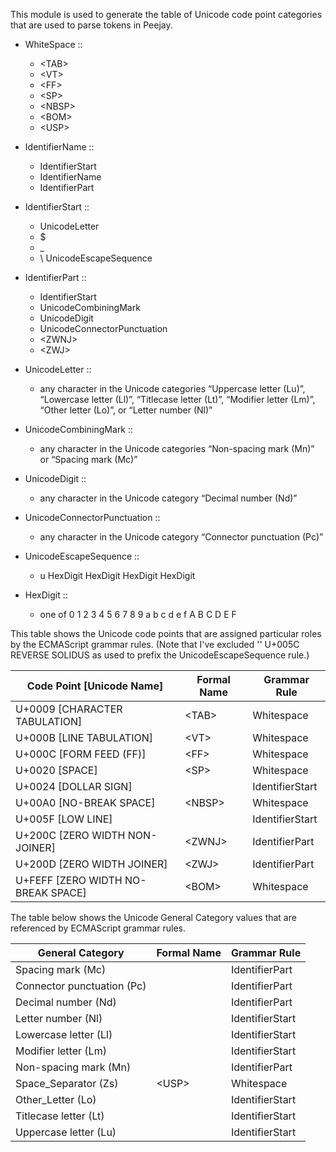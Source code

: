 This module is used to generate the table of Unicode code point categories
that are used to parse tokens in Peejay.

- WhiteSpace ::
  - \<TAB\>
  - \<VT\>
  - \<FF\>
  - \<SP\>
  - \<NBSP\>
  - \<BOM\>
  - \<USP\>

- IdentifierName ::
  - IdentifierStart
  - IdentifierName
  - IdentifierPart

- IdentifierStart ::
  - UnicodeLetter
  - $
  - _
  - \\ UnicodeEscapeSequence

- IdentifierPart ::
  - IdentifierStart
  - UnicodeCombiningMark
  - UnicodeDigit
  - UnicodeConnectorPunctuation
  - \<ZWNJ\>
  - \<ZWJ\>

- UnicodeLetter ::
  - any character in the Unicode categories “Uppercase letter (Lu)”, “Lowercase letter (Ll)”, “Titlecase letter (Lt)”, “Modifier letter (Lm)”, “Other letter (Lo)”, or “Letter number (Nl)”

- UnicodeCombiningMark ::
  - any character in the Unicode categories “Non-spacing mark (Mn)” or “Spacing mark (Mc)”

- UnicodeDigit ::
  - any character in the Unicode category “Decimal number (Nd)”

- UnicodeConnectorPunctuation ::
  - any character in the Unicode category “Connector punctuation (Pc)”

- UnicodeEscapeSequence ::
  - u HexDigit HexDigit HexDigit HexDigit

- HexDigit ::
  - one of 0 1 2 3 4 5 6 7 8 9 a b c d e f A B C D E F

This table shows the Unicode code points that are assigned particular roles by the ECMAScript grammar rules. (Note that I've excluded '\' U+005C REVERSE SOLIDUS as used to prefix the UnicodeEscapeSequence rule.)

Code Point [Unicode Name]          | Formal Name | Grammar Rule
---------------------------------- | ----------- | ---------------
U+0009 [CHARACTER TABULATION]      | \<TAB\>     | Whitespace
U+000B [LINE TABULATION]           | \<VT\>      | Whitespace
U+000C [FORM FEED (FF)]            | \<FF\>      | Whitespace
U+0020 [SPACE]                     | \<SP\>      | Whitespace
U+0024 [DOLLAR SIGN]               |             | IdentifierStart
U+00A0 [NO-BREAK SPACE]            | \<NBSP\>    | Whitespace
U+005F [LOW LINE]                  |             | IdentifierStart
U+200C [ZERO WIDTH NON-JOINER]     | \<ZWNJ\>    | IdentifierPart
U+200D [ZERO WIDTH JOINER]         | \<ZWJ\>     | IdentifierPart
U+FEFF [ZERO WIDTH NO-BREAK SPACE] | \<BOM\>     | Whitespace

The table below shows the Unicode General Category values that are referenced by ECMAScript grammar rules.

General Category               | Formal Name | Grammar Rule
------------------------------ | ----------- | ---------------
Spacing mark (Mc)              |             | IdentifierPart
Connector punctuation (Pc)     |             | IdentifierPart
Decimal number (Nd)            |             | IdentifierPart
Letter number (Nl)             |             | IdentifierStart
Lowercase letter (Ll)          |             | IdentifierStart
Modifier letter (Lm)           |             | IdentifierStart
Non-spacing mark (Mn)          |             | IdentifierPart
Space_Separator (Zs)           | \<USP\>     | Whitespace
Other_Letter (Lo)              |             | IdentifierStart
Titlecase letter (Lt)          |             | IdentifierStart
Uppercase letter (Lu)          |             | IdentifierStart
